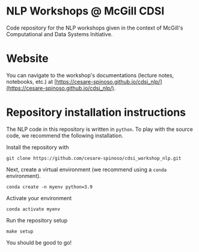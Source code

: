 # NLP Workshops @ McGill CDSI

Code repository for the NLP workshops given in the context of McGill's Computational and Data Systems Initiative.

# Website

You can navigate to the workshop's documentations (lecture notes, notebooks, etc.) at [https://cesare-spinoso.github.io/cdsi_nlp/](https://cesare-spinoso.github.io/cdsi_nlp/).

# Repository installation instructions

The NLP code in this repository is written in `python`. To play with the source code, we recommend the following installation.

Install the repository with
```
git clone https://github.com/cesare-spinoso/cdsi_workshop_nlp.git
```
Next, create a virtual environment (we recommend using a `conda` environment).
```
conda create -n myenv python=3.9
```
Activate your environment
```
conda activate myenv
```
Run the repository setup
```
make setup
```
You should be good to go!

